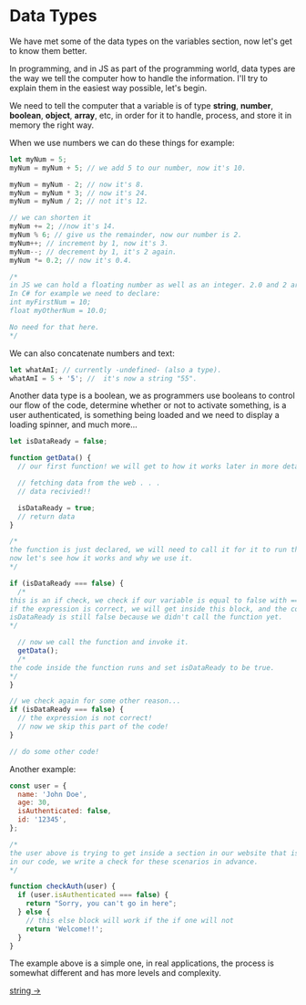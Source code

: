 # Data Types

We have met some of the data types on the variables section, now let's get to know them better.

In programming, and in JS as part of the programming world, data types are the way we tell the computer how to handle the information. I'll try to explain them in the easiest way possible, let's begin.

We need to tell the computer that a variable is of type **string**, **number**, **boolean**, **object**, **array**, etc, in order for it to handle, process, and
store it in memory the right way.

When we use numbers we can do these things for example:

```js
let myNum = 5;
myNum = myNum + 5; // we add 5 to our number, now it's 10.

myNum = myNum - 2; // now it's 8.
myNum = myNum * 3; // now it's 24.
myNum = myNum / 2; // not it's 12.

// we can shorten it
myNum += 2; //now it's 14.
myNum % 6; // give us the remainder, now our number is 2.
myNum++; // increment by 1, now it's 3.
myNum--; // decrement by 1, it's 2 again.
myNum *= 0.2; // now it's 0.4.

/* 
in JS we can hold a floating number as well as an integer. 2.0 and 2 are the same here.  
In C# for example we need to declare:
int myFirstNum = 10;
float myOtherNum = 10.0;

No need for that here.
*/
```

We can also concatenate numbers and text:

```js
let whatAmI; // currently -undefined- (also a type).
whatAmI = 5 + '5'; //  it's now a string "55".
```

Another data type is a boolean, we as programmers use booleans to control our flow of the code, determine whether or not to activate something, is a user authenticated, is something being loaded and we need to display a loading spinner, and much more...

```js
let isDataReady = false;

function getData() {
  // our first function! we will get to how it works later in more detail.

  // fetching data from the web . . .
  // data recivied!!

  isDataReady = true;
  // return data
}

/* 
the function is just declared, we will need to call it for it to run the code inside.
now let's see how it works and why we use it.
*/

if (isDataReady === false) {
  /*
this is an if check, we check if our variable is equal to false with ===.
if the expression is correct, we will get inside this block, and the code inside the { } will execute.
isDataReady is still false because we didn't call the function yet.
*/

  // now we call the function and invoke it.
  getData();
  /* 
the code inside the function runs and set isDataReady to be true.
*/
}

// we check again for some other reason...
if (isDataReady === false) {
  // the expression is not correct!
  // now we skip this part of the code!
}

// do some other code!
```

Another example:

```js
const user = {
  name: 'John Doe',
  age: 30,
  isAuthenticated: false,
  id: '12345',
};

/* 
the user above is trying to get inside a section in our website that is for authenticated personal only,
in our code, we write a check for these scenarios in advance.
*/

function checkAuth(user) {
  if (user.isAuthenticated === false) {
    return "Sorry, you can't go in here";
  } else {
    // this else block will work if the if one will not
    return 'Welcome!!';
  }
}
```

The example above is a simple one, in real applications, the process is somewhat different and has more levels and complexity.

[string ->](./string.md)

